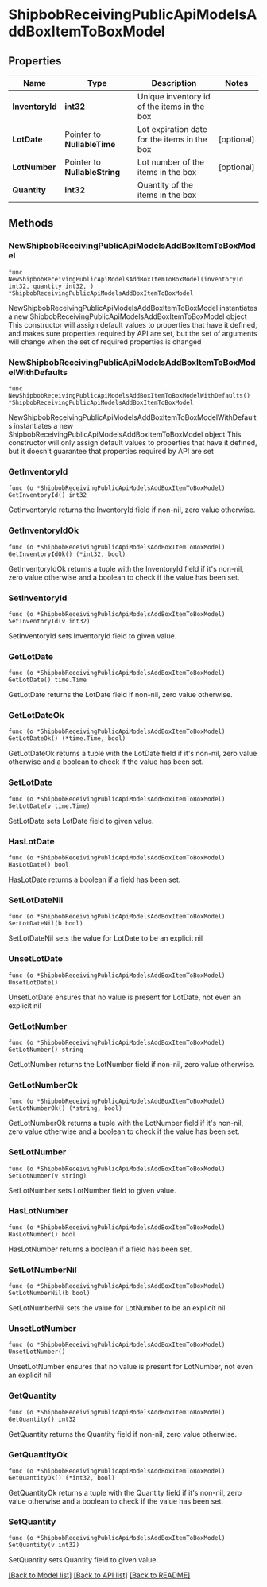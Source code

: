 # ShipbobReceivingPublicApiModelsAddBoxItemToBoxModel

## Properties

Name | Type | Description | Notes
------------ | ------------- | ------------- | -------------
**InventoryId** | **int32** | Unique inventory id of the items in the box | 
**LotDate** | Pointer to **NullableTime** | Lot expiration date for the items in the box | [optional] 
**LotNumber** | Pointer to **NullableString** | Lot number of the items in the box | [optional] 
**Quantity** | **int32** | Quantity of the items in the box | 

## Methods

### NewShipbobReceivingPublicApiModelsAddBoxItemToBoxModel

`func NewShipbobReceivingPublicApiModelsAddBoxItemToBoxModel(inventoryId int32, quantity int32, ) *ShipbobReceivingPublicApiModelsAddBoxItemToBoxModel`

NewShipbobReceivingPublicApiModelsAddBoxItemToBoxModel instantiates a new ShipbobReceivingPublicApiModelsAddBoxItemToBoxModel object
This constructor will assign default values to properties that have it defined,
and makes sure properties required by API are set, but the set of arguments
will change when the set of required properties is changed

### NewShipbobReceivingPublicApiModelsAddBoxItemToBoxModelWithDefaults

`func NewShipbobReceivingPublicApiModelsAddBoxItemToBoxModelWithDefaults() *ShipbobReceivingPublicApiModelsAddBoxItemToBoxModel`

NewShipbobReceivingPublicApiModelsAddBoxItemToBoxModelWithDefaults instantiates a new ShipbobReceivingPublicApiModelsAddBoxItemToBoxModel object
This constructor will only assign default values to properties that have it defined,
but it doesn't guarantee that properties required by API are set

### GetInventoryId

`func (o *ShipbobReceivingPublicApiModelsAddBoxItemToBoxModel) GetInventoryId() int32`

GetInventoryId returns the InventoryId field if non-nil, zero value otherwise.

### GetInventoryIdOk

`func (o *ShipbobReceivingPublicApiModelsAddBoxItemToBoxModel) GetInventoryIdOk() (*int32, bool)`

GetInventoryIdOk returns a tuple with the InventoryId field if it's non-nil, zero value otherwise
and a boolean to check if the value has been set.

### SetInventoryId

`func (o *ShipbobReceivingPublicApiModelsAddBoxItemToBoxModel) SetInventoryId(v int32)`

SetInventoryId sets InventoryId field to given value.


### GetLotDate

`func (o *ShipbobReceivingPublicApiModelsAddBoxItemToBoxModel) GetLotDate() time.Time`

GetLotDate returns the LotDate field if non-nil, zero value otherwise.

### GetLotDateOk

`func (o *ShipbobReceivingPublicApiModelsAddBoxItemToBoxModel) GetLotDateOk() (*time.Time, bool)`

GetLotDateOk returns a tuple with the LotDate field if it's non-nil, zero value otherwise
and a boolean to check if the value has been set.

### SetLotDate

`func (o *ShipbobReceivingPublicApiModelsAddBoxItemToBoxModel) SetLotDate(v time.Time)`

SetLotDate sets LotDate field to given value.

### HasLotDate

`func (o *ShipbobReceivingPublicApiModelsAddBoxItemToBoxModel) HasLotDate() bool`

HasLotDate returns a boolean if a field has been set.

### SetLotDateNil

`func (o *ShipbobReceivingPublicApiModelsAddBoxItemToBoxModel) SetLotDateNil(b bool)`

 SetLotDateNil sets the value for LotDate to be an explicit nil

### UnsetLotDate
`func (o *ShipbobReceivingPublicApiModelsAddBoxItemToBoxModel) UnsetLotDate()`

UnsetLotDate ensures that no value is present for LotDate, not even an explicit nil
### GetLotNumber

`func (o *ShipbobReceivingPublicApiModelsAddBoxItemToBoxModel) GetLotNumber() string`

GetLotNumber returns the LotNumber field if non-nil, zero value otherwise.

### GetLotNumberOk

`func (o *ShipbobReceivingPublicApiModelsAddBoxItemToBoxModel) GetLotNumberOk() (*string, bool)`

GetLotNumberOk returns a tuple with the LotNumber field if it's non-nil, zero value otherwise
and a boolean to check if the value has been set.

### SetLotNumber

`func (o *ShipbobReceivingPublicApiModelsAddBoxItemToBoxModel) SetLotNumber(v string)`

SetLotNumber sets LotNumber field to given value.

### HasLotNumber

`func (o *ShipbobReceivingPublicApiModelsAddBoxItemToBoxModel) HasLotNumber() bool`

HasLotNumber returns a boolean if a field has been set.

### SetLotNumberNil

`func (o *ShipbobReceivingPublicApiModelsAddBoxItemToBoxModel) SetLotNumberNil(b bool)`

 SetLotNumberNil sets the value for LotNumber to be an explicit nil

### UnsetLotNumber
`func (o *ShipbobReceivingPublicApiModelsAddBoxItemToBoxModel) UnsetLotNumber()`

UnsetLotNumber ensures that no value is present for LotNumber, not even an explicit nil
### GetQuantity

`func (o *ShipbobReceivingPublicApiModelsAddBoxItemToBoxModel) GetQuantity() int32`

GetQuantity returns the Quantity field if non-nil, zero value otherwise.

### GetQuantityOk

`func (o *ShipbobReceivingPublicApiModelsAddBoxItemToBoxModel) GetQuantityOk() (*int32, bool)`

GetQuantityOk returns a tuple with the Quantity field if it's non-nil, zero value otherwise
and a boolean to check if the value has been set.

### SetQuantity

`func (o *ShipbobReceivingPublicApiModelsAddBoxItemToBoxModel) SetQuantity(v int32)`

SetQuantity sets Quantity field to given value.



[[Back to Model list]](../README.md#documentation-for-models) [[Back to API list]](../README.md#documentation-for-api-endpoints) [[Back to README]](../README.md)


